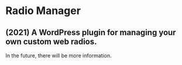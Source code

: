 # Radio Manager
## (2021) A WordPress plugin for managing your own custom web radios.

In the future, there will be more information.
